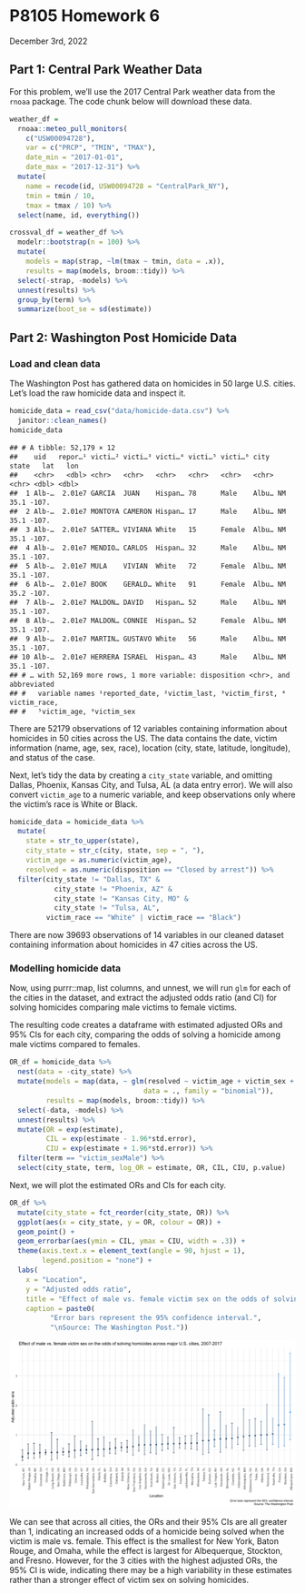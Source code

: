 P8105 Homework 6
================
December 3rd, 2022

## Part 1: Central Park Weather Data

For this problem, we’ll use the 2017 Central Park weather data from the
`rnoaa` package. The code chunk below will download these data.

``` r
weather_df = 
  rnoaa::meteo_pull_monitors(
    c("USW00094728"),
    var = c("PRCP", "TMIN", "TMAX"), 
    date_min = "2017-01-01",
    date_max = "2017-12-31") %>%
  mutate(
    name = recode(id, USW00094728 = "CentralPark_NY"),
    tmin = tmin / 10,
    tmax = tmax / 10) %>%
  select(name, id, everything())
```

``` r
crossval_df = weather_df %>% 
  modelr::bootstrap(n = 100) %>% 
  mutate(
    models = map(strap, ~lm(tmax ~ tmin, data = .x)),
    results = map(models, broom::tidy)) %>% 
  select(-strap, -models) %>% 
  unnest(results) %>% 
  group_by(term) %>% 
  summarize(boot_se = sd(estimate))
```

## Part 2: Washington Post Homicide Data

### Load and clean data

The Washington Post has gathered data on homicides in 50 large U.S.
cities. Let’s load the raw homicide data and inspect it.

``` r
homicide_data = read_csv("data/homicide-data.csv") %>% 
  janitor::clean_names()
homicide_data
```

    ## # A tibble: 52,179 × 12
    ##    uid   repor…¹ victi…² victi…³ victi…⁴ victi…⁵ victi…⁶ city  state   lat   lon
    ##    <chr>   <dbl> <chr>   <chr>   <chr>   <chr>   <chr>   <chr> <chr> <dbl> <dbl>
    ##  1 Alb-…  2.01e7 GARCIA  JUAN    Hispan… 78      Male    Albu… NM     35.1 -107.
    ##  2 Alb-…  2.01e7 MONTOYA CAMERON Hispan… 17      Male    Albu… NM     35.1 -107.
    ##  3 Alb-…  2.01e7 SATTER… VIVIANA White   15      Female  Albu… NM     35.1 -107.
    ##  4 Alb-…  2.01e7 MENDIO… CARLOS  Hispan… 32      Male    Albu… NM     35.1 -107.
    ##  5 Alb-…  2.01e7 MULA    VIVIAN  White   72      Female  Albu… NM     35.1 -107.
    ##  6 Alb-…  2.01e7 BOOK    GERALD… White   91      Female  Albu… NM     35.2 -107.
    ##  7 Alb-…  2.01e7 MALDON… DAVID   Hispan… 52      Male    Albu… NM     35.1 -107.
    ##  8 Alb-…  2.01e7 MALDON… CONNIE  Hispan… 52      Female  Albu… NM     35.1 -107.
    ##  9 Alb-…  2.01e7 MARTIN… GUSTAVO White   56      Male    Albu… NM     35.1 -107.
    ## 10 Alb-…  2.01e7 HERRERA ISRAEL  Hispan… 43      Male    Albu… NM     35.1 -107.
    ## # … with 52,169 more rows, 1 more variable: disposition <chr>, and abbreviated
    ## #   variable names ¹​reported_date, ²​victim_last, ³​victim_first, ⁴​victim_race,
    ## #   ⁵​victim_age, ⁶​victim_sex

There are 52179 observations of 12 variables containing information
about homicides in 50 cities across the US. The data contains the date,
victim information (name, age, sex, race), location (city, state,
latitude, longitude), and status of the case.

Next, let’s tidy the data by creating a `city_state` variable, and
omitting Dallas, Phoenix, Kansas City, and Tulsa, AL (a data entry
error). We will also convert `victim_age` to a numeric variable, and
keep observations only where the victim’s race is White or Black.

``` r
homicide_data = homicide_data %>% 
  mutate(
    state = str_to_upper(state),
    city_state = str_c(city, state, sep = ", "), 
    victim_age = as.numeric(victim_age),
    resolved = as.numeric(disposition == "Closed by arrest")) %>% 
  filter(city_state != "Dallas, TX" & 
           city_state != "Phoenix, AZ" & 
           city_state != "Kansas City, MO" & 
           city_state != "Tulsa, AL", 
         victim_race == "White" | victim_race == "Black")
```

There are now 39693 observations of 14 variables in our cleaned dataset
containing information about homicides in 47 cities across the US.

### Modelling homicide data

Now, using purrr::map, list columns, and unnest, we will run `glm` for
each of the cities in the dataset, and extract the adjusted odds ratio
(and CI) for solving homicides comparing male victims to female victims.

The resulting code creates a dataframe with estimated adjusted ORs and
95% CIs for each city, comparing the odds of solving a homicide among
male victims compared to females.

``` r
OR_df = homicide_data %>% 
  nest(data = -city_state) %>% 
  mutate(models = map(data, ~ glm(resolved ~ victim_age + victim_sex + victim_race, 
                                 data = ., family = "binomial")), 
         results = map(models, broom::tidy)) %>% 
  select(-data, -models) %>% 
  unnest(results) %>% 
  mutate(OR = exp(estimate),
         CIL = exp(estimate - 1.96*std.error),
         CIU = exp(estimate + 1.96*std.error)) %>% 
  filter(term == "victim_sexMale") %>% 
  select(city_state, term, log_OR = estimate, OR, CIL, CIU, p.value) 
```

Next, we will plot the estimated ORs and CIs for each city.

``` r
OR_df %>% 
  mutate(city_state = fct_reorder(city_state, OR)) %>% 
  ggplot(aes(x = city_state, y = OR, colour = OR)) + 
  geom_point() + 
  geom_errorbar(aes(ymin = CIL, ymax = CIU, width = .3)) + 
  theme(axis.text.x = element_text(angle = 90, hjust = 1), 
        legend.position = "none") + 
  labs(
    x = "Location",
    y = "Adjusted odds ratio",
    title = "Effect of male vs. female victim sex on the odds of solving homicides across major U.S. cities, 2007-2017",
    caption = paste0(
          "Error bars represent the 95% confidence interval.",
          "\nSource: The Washington Post."))
```

![](p8105_hw6_my2731_files/figure-gfm/plot%20ORs-1.png)<!-- -->

We can see that across all cities, the ORs and their 95% CIs are all
greater than 1, indicating an increased odds of a homicide being solved
when the victim is male vs. female. This effect is the smallest for New
York, Baton Rouge, and Omaha, while the effect is largest for
Albequerque, Stockton, and Fresno. However, for the 3 cities with the
highest adjusted ORs, the 95% CI is wide, indicating there may be a high
variability in these estimates rather than a stronger effect of victim
sex on solving homicides.
